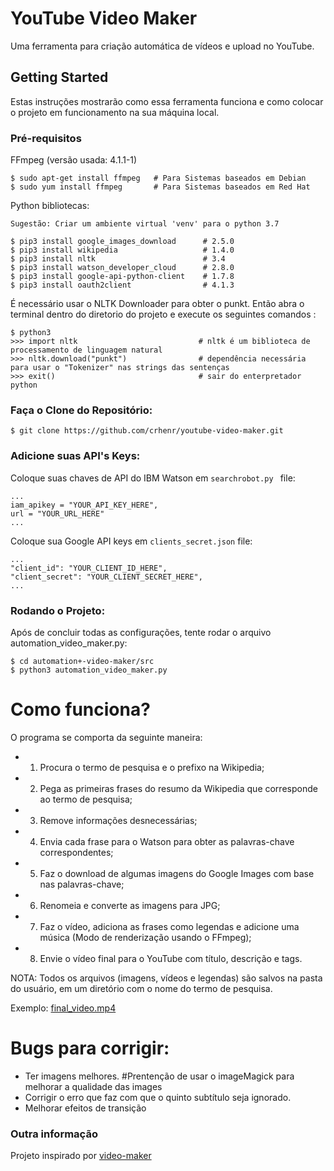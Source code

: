 # YouTube Video Maker

Uma ferramenta para criação automática de vídeos e upload no YouTube.

## Getting Started

Estas instruções mostrarão como essa ferramenta funciona e como colocar o projeto em funcionamento na sua máquina local.

### Pré-requisitos

FFmpeg (versão usada: 4.1.1-1)

```
$ sudo apt-get install ffmpeg   # Para Sistemas baseados em Debian
$ sudo yum install ffmpeg       # Para Sistemas baseados em Red Hat
```

Python bibliotecas:

```
Sugestão: Criar um ambiente virtual 'venv' para o python 3.7

$ pip3 install google_images_download      # 2.5.0
$ pip3 install wikipedia                   # 1.4.0
$ pip3 install nltk                        # 3.4
$ pip3 install watson_developer_cloud      # 2.8.0
$ pip3 install google-api-python-client    # 1.7.8
$ pip3 install oauth2client                # 4.1.3
```
É necessário usar o NLTK Downloader para obter o punkt.
Então abra o terminal dentro do diretorio do projeto e execute os seguintes comandos :

```
$ python3
>>> import nltk                           # nltk é um biblioteca de processamento de linguagem natural
>>> nltk.download("punkt")                # dependência necessária para usar o "Tokenizer" nas strings das sentenças
>>> exit()                                # sair do enterpretador python
```

### Faça o Clone do Repositório:

```
$ git clone https://github.com/crhenr/youtube-video-maker.git
```

### Adicione suas API's Keys:

Coloque suas chaves de API do IBM Watson em ``` searchrobot.py  ``` file:
```
...
iam_apikey = "YOUR_API_KEY_HERE",
url = "YOUR_URL_HERE"
...
```
Coloque sua Google API keys em ``` clients_secret.json ``` file:
```
...
"client_id": "YOUR_CLIENT_ID_HERE",
"client_secret": "YOUR_CLIENT_SECRET_HERE",
...
```

### Rodando o Projeto:

Após de concluir todas as configurações, tente rodar o arquivo automation_video_maker.py:
```
$ cd automation+-video-maker/src
$ python3 automation_video_maker.py
```

# Como funciona?

O programa se comporta da seguinte maneira:
 * 1. Procura o termo de pesquisa e o prefixo na Wikipedia;
 * 2. Pega as primeiras frases do resumo da Wikipedia que corresponde ao termo de pesquisa;
 * 3. Remove informações desnecessárias;
 * 4. Envia cada frase para o Watson para obter as palavras-chave correspondentes;
 * 5. Faz o download de algumas imagens do Google Images com base nas palavras-chave;
 * 6. Renomeia e converte as imagens para JPG;
 * 7. Faz o vídeo, adiciona as frases como legendas e adicione uma música (Modo de renderização usando o FFmpeg);
 * 8. Envie o vídeo final para o YouTube com título, descrição e tags.

NOTA: Todos os arquivos (imagens, vídeos e legendas) são salvos na pasta do usuário, em um diretório com o nome do termo de pesquisa.

Exemplo: [final_video.mp4](examples/final_video.mp4)

# Bugs para corrigir:
 * Ter imagens melhores.             #Prentenção de usar o imageMagick para melhorar a qualidade das images
 * Corrigir o erro que faz com que o quinto subtítulo seja ignorado.
 * Melhorar efeitos de transição 

### Outra informação

Projeto inspirado por [video-maker](https://github.com/filipedeschamps/video-maker)
